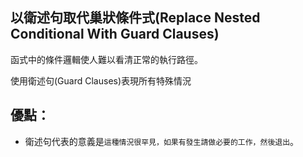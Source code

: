 ## 以衛述句取代巢狀條件式(Replace Nested Conditional With Guard Clauses)

函式中的條件邏輯使人難以看清正常的執行路徑。

使用衛述句(Guard Clauses)表現所有特殊情況

## 優點：
* 衛述句代表的意義是`這種情況很罕見，如果有發生請做必要的工作，然後退出`。




